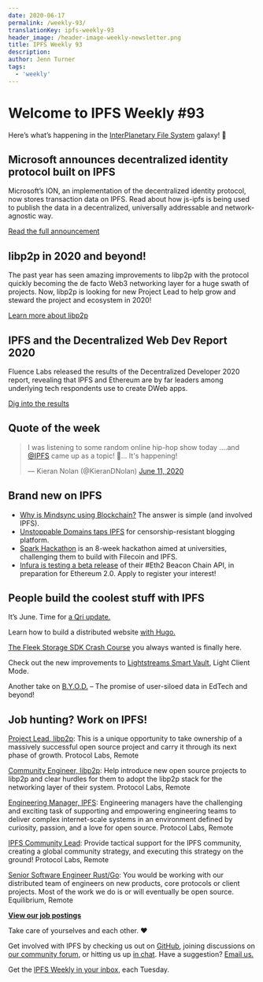 ```yaml
---
date: 2020-06-17
permalink: /weekly-93/
translationKey: ipfs-weekly-93
header_image: /header-image-weekly-newsletter.png
title: IPFS Weekly 93
description:
author: Jenn Turner
tags:
  - 'weekly'
---
```


# Welcome to IPFS Weekly #93

Here’s what’s happening in the [InterPlanetary File System](https://ipfs.io/) galaxy! 🚀

## Microsoft announces decentralized identity protocol built on IPFS

Microsoft’s ION, an implementation of the decentralized identity protocol, now stores transaction data on IPFS. Read about how js-ipfs is being used to publish the data in a decentralized, universally addressable and network-agnostic way.

[Read the full announcement](https://blog.ipfs.eth.link/2020-06-11-identity-ipfs-ion/)

## libp2p in 2020 and beyond!

The past year has seen amazing improvements to libp2p with the protocol quickly becoming the de facto Web3 networking layer for a huge swath of projects. Now, libp2p is looking for new Project Lead to help grow and steward the project and ecosystem in 2020!

[Learn more about libp2p](https://blog.ipfs.eth.link/2020-06-09-libp2p-in-2020/)

## IPFS and the Decentralized Web Dev Report 2020

Fluence Labs released the results of the Decentralized Developer 2020 report, revealing that IPFS and Ethereum are by far leaders among underlying tech respondents use to create DWeb apps.

[Dig into the results](https://medium.com/fluence-network/decentralized-web-developer-report-2020-5b41a8d86789)

## Quote of the week

<blockquote class="twitter-tweet"><p lang="en" dir="ltr">I was listening to some random online hip-hop show today ....and <a href="https://twitter.com/IPFS?ref_src=twsrc%5Etfw">@IPFS</a> came up as a topic! 🤯... It&#39;s happening!</p>&mdash; Kieran Nolan (@KieranDNolan) <a href="https://twitter.com/KieranDNolan/status/1270987170799431680?ref_src=twsrc%5Etfw">June 11, 2020</a></blockquote>

## Brand new on IPFS

- [Why is Mindsync using Blockchain?](https://medium.com/mindsync-ai/why-is-mindsync-using-blockchain-the-answer-is-simple-f45e274a95c4) The answer is simple (and involved IPFS).
- [Unstoppable Domains taps IPFS](https://www.coindesk.com/unstoppable-domains-launches-censorship-resistant-blogging-platform) for censorship-resistant blogging platform.
- [Spark Hackathon](https://medium.com/encode-club/spark-hackathon-challenges-c464d26ad3b9) is an 8-week hackathon aimed at universities, challenging them to build with Filecoin and IPFS.
- [Infura is testing a beta release](https://twitter.com/infura_io/status/1270796084810375168) of their #Eth2 Beacon Chain API, in preparation for Ethereum 2.0. Apply to register your interest!

## People build the coolest stuff with IPFS

It’s June. Time for [a Qri update.](https://mailchi.mp/7069eecb4b55/welcome-to-the-qri-newsletter-4428380)

Learn how to build a distributed website [with Hugo.](https://levelup.gitconnected.com/build-a-distributed-website-with-hugo-1183bb098057)

[The Fleek Storage SDK Crash Course](https://www.youtube.com/watch?v=sCxvol1xA04&feature=emb_logo) you always wanted is finally here.

Check out the new improvements to [Lightstreams Smart Vault](https://medium.com/lightstreams/smart-vault-light-client-mode-3efe09d9b7a7), Light Client Mode.

Another take on [B.Y.O.D.](https://medium.com/@jacobcohenrosenthal/b-y-o-d-the-promise-of-user-siloed-data-in-edtech-and-beyond-9d36daf63856) – The promise of user-siloed data in EdTech and beyond!

## Job hunting? Work on IPFS!

[Project Lead, libp2p](https://jobs.lever.co/protocol/27ff3891-6e13-4aa8-b43a-734715e85a26): This is a unique opportunity to take ownership of a massively successful open source project and carry it through its next phase of growth. Protocol Labs, Remote

[Community Engineer, libp2p](https://jobs.lever.co/protocol/0afd449f-b292-42b4-abfd-af26415b796b): Help introduce new open source projects to libp2p and clear hurdles for them to adopt the libp2p stack for the networking layer of their system. Protocol Labs, Remote

[Engineering Manager, IPFS](https://jobs.lever.co/protocol/3f0787e8-58b3-4122-a1ea-424561d2658f): Engineering managers have the challenging and exciting task of supporting and empowering engineering teams to deliver complex internet-scale systems in an environment defined by curiosity, passion, and a love for open source. Protocol Labs, Remote

[IPFS Community Lead](https://jobs.lever.co/protocol/71c4a9b9-af90-4ce9-9dba-8b72507997bf): Provide tactical support for the IPFS community, creating a global community strategy, and executing this strategy on the ground! Protocol Labs, Remote

[Senior Software Engineer Rust/Go](https://www.notion.so/Hiring-Senior-Software-Engineer-Rust-Go-e6c94ccc261f426c80a483c7fc642412): You would be working with our distributed team of engineers on new products, core protocols or client projects. Most of the work we do is or will eventually be open source. Equilibrium, Remote

**[View our job postings](https://jobs.lever.co/protocol)**

Take care of yourselves and each other. ❤️

Get involved with IPFS by checking us out on [GitHub](https://github.com/ipfs), joining discussions on [our community forum](https://discuss.ipfs.io/), or hitting us up [in chat](https://riot.im/app/#/room/#ipfs:matrix.org). Have a suggestion? [Email us.](mailto:newsletter@ipfs.io)

Get the [IPFS Weekly in your inbox](https://ipfs.us4.list-manage.com/subscribe?u=25473244c7d18b897f5a1ff6b&id=cad54b2230), each Tuesday.
